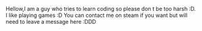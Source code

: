 Hellow,I am a guy who tries to learn coding so please don t be too harsh :D.
I like playing games :D
You can contact me on steam if you want but will need to leave a message here :DDD
